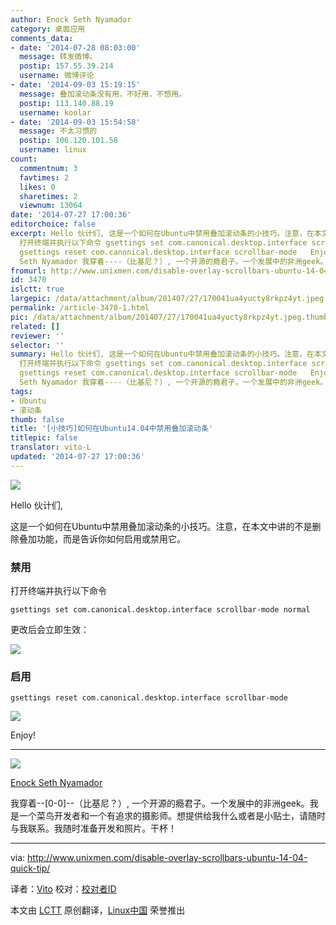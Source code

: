 ```yaml
---
author: Enock Seth Nyamador
category: 桌面应用
comments_data:
- date: '2014-07-28 08:03:00'
  message: 转发微博。
  postip: 157.55.39.214
  username: 微博评论
- date: '2014-09-03 15:19:15'
  message: 叠加滚动条没有用，不好用，不想用。
  postip: 113.140.88.19
  username: koolar
- date: '2014-09-03 15:54:58'
  message: 不太习惯的
  postip: 106.120.101.58
  username: linux
count:
  commentnum: 3
  favtimes: 2
  likes: 0
  sharetimes: 2
  viewnum: 13064
date: '2014-07-27 17:00:36'
editorchoice: false
excerpt: Hello 伙计们, 这是一个如何在Ubuntu中禁用叠加滚动条的小技巧。注意，在本文中讲的不是删除叠加功能，而是告诉你如何启用或禁用它。 禁用
  打开终端并执行以下命令 gsettings set com.canonical.desktop.interface scrollbar-mode normal  更改后会立即生效：  启用
  gsettings reset com.canonical.desktop.interface scrollbar-mode   Enjoy!   Enock
  Seth Nyamador 我穿着----（比基尼？）, 一个开源的瘾君子。一个发展中的非洲geek。我是一个菜鸟开发者和一个有追求的摄影师。想提供给我什么或者是小贴士，请随时与我联系。我随时准备
fromurl: http://www.unixmen.com/disable-overlay-scrollbars-ubuntu-14-04-quick-tip/
id: 3470
islctt: true
largepic: /data/attachment/album/201407/27/170041ua4yucty8rkpz4yt.jpeg
permalink: /article-3470-1.html
pic: /data/attachment/album/201407/27/170041ua4yucty8rkpz4yt.jpeg.thumb.jpg
related: []
reviewer: ''
selector: ''
summary: Hello 伙计们, 这是一个如何在Ubuntu中禁用叠加滚动条的小技巧。注意，在本文中讲的不是删除叠加功能，而是告诉你如何启用或禁用它。 禁用
  打开终端并执行以下命令 gsettings set com.canonical.desktop.interface scrollbar-mode normal  更改后会立即生效：  启用
  gsettings reset com.canonical.desktop.interface scrollbar-mode   Enjoy!   Enock
  Seth Nyamador 我穿着----（比基尼？）, 一个开源的瘾君子。一个发展中的非洲geek。我是一个菜鸟开发者和一个有追求的摄影师。想提供给我什么或者是小贴士，请随时与我联系。我随时准备
tags:
- Ubuntu
- 滚动条
thumb: false
title: '[小技巧]如何在Ubuntu14.04中禁用叠加滚动条'
titlepic: false
translator: vito-L
updated: '2014-07-27 17:00:36'
---
```


![](/data/attachment/album/201407/27/170041ua4yucty8rkpz4yt.jpeg)


Hello 伙计们,


这是一个如何在Ubuntu中禁用叠加滚动条的小技巧。注意，在本文中讲的不是删除叠加功能，而是告诉你如何启用或禁用它。


### 禁用


打开终端并执行以下命令



```
gsettings set com.canonical.desktop.interface scrollbar-mode normal

```

更改后会立即生效：


![](/data/attachment/album/201407/27/170045bmmqmfg88wlhgfg8.png)


### 启用



```
gsettings reset com.canonical.desktop.interface scrollbar-mode

```

![](/data/attachment/album/201407/27/170052eu8ys5ziihhi67mi.png)


Enjoy!




---


![](http://0.gravatar.com/avatar/25c00329fd45ff820497f9c8c2d79dd3?s=70&d=monsterid&r=G)


[Enock Seth Nyamador](http://www.unixmen.com/author/seth/)


我穿着--[0-0]--（比基尼？）, 一个开源的瘾君子。一个发展中的非洲geek。我是一个菜鸟开发者和一个有追求的摄影师。想提供给我什么或者是小贴士，请随时与我联系。我随时准备开发和照片。干杯！




---


via: <http://www.unixmen.com/disable-overlay-scrollbars-ubuntu-14-04-quick-tip/>


译者：[Vito](https://github.com/vito-L) 校对：[校对者ID](https://github.com/%E6%A0%A1%E5%AF%B9%E8%80%85ID)


本文由 [LCTT](https://github.com/LCTT/TranslateProject) 原创翻译，[Linux中国](http://linux.cn/) 荣誉推出